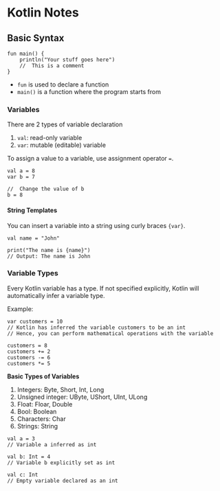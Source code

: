 # Kotlin Notes

## Basic Syntax
```
fun main() {
    println("Your stuff goes here")
    //  This is a comment
}
```
* `fun` is used to declare a function
* `main()` is a function where the program starts from

### Variables

There are 2 types of variable declaration

1. `val`: read-only variable
2. `var`: mutable (editable) variable

To assign a value to a variable, use assignment operator `=`.

```
val a = 8
var b = 7

//  Change the value of b
b = 8
```

#### String Templates

You can insert a variable into a string using curly braces `{var}`.

```
val name = "John"

print("The name is {name}")
// Output: The name is John
```

### Variable Types

Every Kotlin variable has a type. If not specified explicitly, Kotlin will automatically infer a variable type.

Example:
```
var customers = 10
// Kotlin has inferred the variable customers to be an int
// Hence, you can perform mathematical operations with the variable

customers = 8
customers += 2
customers -= 6
customers *= 5
```

__Basic Types of Variables__

1. Integers: Byte, Short, Int, Long
2. Unsigned integer: UByte, UShort, UInt, ULong
3. Float: Floar, Double
4. Bool: Boolean
5. Characters: Char
6. Strings: String

```
val a = 3
// Variable a inferred as int

val b: Int = 4
// Variable b explicitly set as int

val c: Int
// Empty variable declared as an int
```
